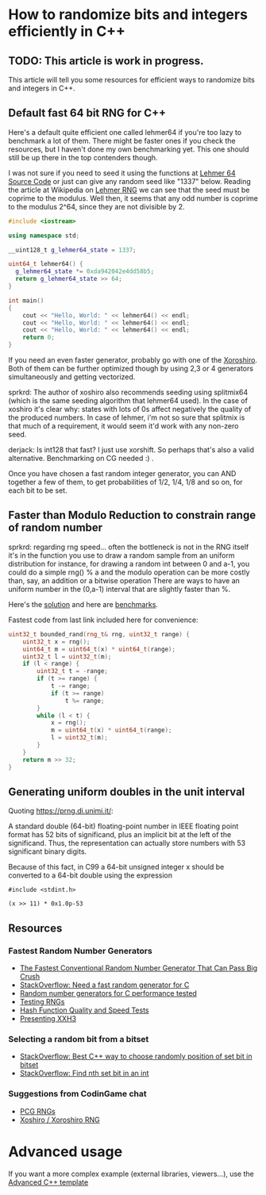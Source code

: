 # How to randomize bits and integers efficiently in C++

## TODO: This article is work in progress.

This article will tell you some resources for efficient ways to randomize bits and integers in C++.

## Default fast 64 bit RNG for C++

Here's a default quite efficient one called lehmer64 if you're too lazy to benchmark a lot of them.
There might be faster ones if you check the resources, but I haven't done my own benchmarking yet.
This one should still be up there in the top contenders though.

I was not sure if you need to seed it using the functions at
[Lehmer 64 Source Code](https://github.com/lemire/testingRNG/blob/master/source/lehmer64.h)
or just can give any random seed like "1337" below. Reading the article at Wikipedia on
[Lehmer RNG](https://en.wikipedia.org/wiki/Lehmer_random_number_generator) we can see that the seed must be
coprime to the modulus. Well then, it seems that any odd number is coprime to the modulus 2^64,
since they are not divisible by 2.

```C++ runnable
#include <iostream>

using namespace std;

__uint128_t g_lehmer64_state = 1337;

uint64_t lehmer64() {
  g_lehmer64_state *= 0xda942042e4dd58b5;
  return g_lehmer64_state >> 64;
}

int main() 
{
    cout << "Hello, World: " << lehmer64() << endl;
    cout << "Hello, World: " << lehmer64() << endl;
    cout << "Hello, World: " << lehmer64() << endl;
    return 0;
}
```

If you need an even faster generator, probably go with one of the [Xoroshiro](https://prng.di.unimi.it/).
Both of them can be further optimized though by using 2,3 or 4 generators simultaneously and getting vectorized.

sprkrd: The author of xoshiro also recommends seeding using splitmix64 (which is the same seeding algorithm that lehmer64 used).
In the case of xoshiro it's clear why: states with lots of 0s affect negatively the quality of the produced numbers.
In case of lehmer, i'm not so sure that splitmix is that much of a requirement, it would seem it'd work with any non-zero seed.

derjack: Is int128 that fast? I just use xorshift. So perhaps that's also a valid alternative. Benchmarking on CG needed :) .

Once you have chosen a fast random integer generator, you can AND together a few of them, to get probabilities of 1/2, 1/4, 1/8 and so on, for each bit to be set.

## Faster than Modulo Reduction to constrain range of random number

sprkrd: regarding rng speed... often the bottleneck is not in the RNG itself
it's in the function you use to draw a random sample from an uniform distribution
for instance, for drawing a random int between 0 and a-1, you could do a simple rng() % a
and the modulo operation can be more costly than, say, an addition or a bitwise operation
There are ways to have an uniform number in the (0,a-1) interval that are slightly faster than %.

Here's the [solution](https://lemire.me/blog/2016/06/27/a-fast-alternative-to-the-modulo-reduction/) and here are [benchmarks](https://www.pcg-random.org/posts/bounded-rands.html).

Fastest code from last link included here for convenience:
```C++
uint32_t bounded_rand(rng_t& rng, uint32_t range) {
    uint32_t x = rng();
    uint64_t m = uint64_t(x) * uint64_t(range);
    uint32_t l = uint32_t(m);
    if (l < range) {
        uint32_t t = -range;
        if (t >= range) {
            t -= range;
            if (t >= range) 
                t %= range;
        }
        while (l < t) {
            x = rng();
            m = uint64_t(x) * uint64_t(range);
            l = uint32_t(m);
        }
    }
    return m >> 32;
}
```

## Generating uniform doubles in the unit interval

Quoting https://prng.di.unimi.it/:

A standard double (64-bit) floating-point number in IEEE floating point format has 52 bits of significand, plus an implicit bit at the left of the significand.
Thus, the representation can actually store numbers with 53 significant binary digits.

Because of this fact, in C99 a 64-bit unsigned integer x should be converted to a 64-bit double using the expression

    #include <stdint.h>

    (x >> 11) * 0x1.0p-53

## Resources

### Fastest Random Number Generators
 - [The Fastest Conventional Random Number Generator That Can Pass Big Crush](https://lemire.me/blog/2019/03/19/the-fastest-conventional-random-number-generator-that-can-pass-big-crush/)
 - [StackOverflow: Need a fast random generator for C](https://stackoverflow.com/questions/1640258/need-a-fast-random-generator-for-c)
 - [Random number generators for C performance tested](https://thompsonsed.co.uk/random-number-generators-for-c-performance-tested)
 - [Testing RNGs](https://github.com/lemire/testingRNG)
 - [Hash Function Quality and Speed Tests](https://github.com/rurban/smhasher/)
 - [Presenting XXH3](https://fastcompression.blogspot.com/2019/03/presenting-xxh3.html)

### Selecting a random bit from a bitset 
 - [StackOverflow: Best C++ way to choose randomly position of set bit in bitset](https://stackoverflow.com/questions/37460396/best-c-way-to-choose-randomly-position-of-set-bit-in-bitset)
 - [StackOverflow: Find nth set bit in an int](https://stackoverflow.com/questions/7669057/find-nth-set-bit-in-an-int)

### Suggestions from CodinGame chat

 - [PCG RNGs](https://www.pcg-random.org/index.html)
 - [Xoshiro / Xoroshiro RNG](https://prng.di.unimi.it/)

# Advanced usage

If you want a more complex example (external libraries, viewers...), use the [Advanced C++ template](https://tech.io/select-repo/598)
